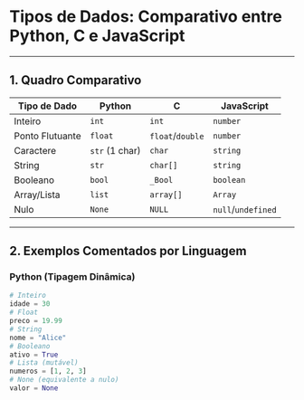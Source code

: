 # Tipos de Dados: Comparativo entre Python, C e JavaScript

---

## 1. Quadro Comparativo

| Tipo de Dado   | Python          | C               | JavaScript      |
|----------------|-----------------|-----------------|-----------------|
| Inteiro        | `int`           | `int`           | `number`        |
| Ponto Flutuante| `float`         | `float`/`double`| `number`        |
| Caractere      | `str` (1 char)  | `char`          | `string`        |
| String         | `str`           | `char[]`        | `string`        |
| Booleano       | `bool`          | `_Bool`         | `boolean`       |
| Array/Lista    | `list`          | `array[]`       | `Array`         |
| Nulo           | `None`          | `NULL`          | `null`/`undefined` |

---

## 2. Exemplos Comentados por Linguagem

### **Python** (Tipagem Dinâmica)
```python
# Inteiro
idade = 30  
# Float
preco = 19.99  
# String
nome = "Alice"  
# Booleano
ativo = True  
# Lista (mutável)
numeros = [1, 2, 3]  
# None (equivalente a nulo)
valor = None
